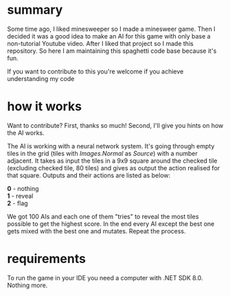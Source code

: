 # summary
Some time ago, I liked minesweeper so I made a minesweer game. Then I decided it was a good idea to make an AI for this game with only base a non-tutorial Youtube video. After I liked that project so I made this repository. So here I am maintaining this spaghetti code base because it's fun.

If you want to contribute to this you're welcome if you achieve understanding my code
# how it works
Want to contribute? First, thanks so much! Second, I'll give you hints on how the AI works.

The AI is working with a neural network system. It's going through empty tiles in the grid (tiles with *Images.Normal* as *Source*) with a number adjacent. It takes as input the tiles in a 9x9 square around the checked tile (excluding checked tile, 80 tiles) and gives as output the action realised for that square. Outputs and their actions are listed as below:

**0** - nothing  
**1** - reveal  
**2** - flag

We got 100 AIs and each one of them "tries" to reveal the most tiles possible to get the highest score. In the end every AI except the best one gets mixed with the best one and mutates. Repeat the process.
# requirements
To run the game in your IDE you need a computer with .NET SDK 8.0. Nothing more.
